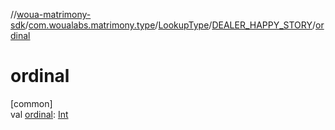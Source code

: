 //[woua-matrimony-sdk](../../../../index.md)/[com.woualabs.matrimony.type](../../index.md)/[LookupType](../index.md)/[DEALER_HAPPY_STORY](index.md)/[ordinal](ordinal.md)

# ordinal

[common]\
val [ordinal](ordinal.md): [Int](https://kotlinlang.org/api/latest/jvm/stdlib/kotlin/-int/index.html)
